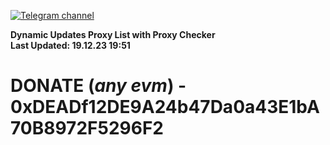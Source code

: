 [![Telegram channel](https://img.shields.io/endpoint?url=https://runkit.io/damiankrawczyk/telegram-badge/branches/master?url=https://t.me/n4z4v0d)](https://t.me/n4z4v0d) 

**Dynamic Updates Proxy List with Proxy Checker**  
**Last Updated: 19.12.23 19:51**

# DONATE (_any evm_) - 0xDEADf12DE9A24b47Da0a43E1bA70B8972F5296F2
